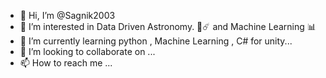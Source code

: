 - 👋 Hi, I’m @Sagnik2003
- 👀 I’m interested in Data Driven Astronomy.    🔭☄️ and Machine Learning 📊  
- 🌱 I’m currently learning python , Machine Learning , C# for unity...
- 💞️ I’m looking to collaborate on ...
- 📫 How to reach me ...

<!---
Sagnik2003/Sagnik2003 is a ✨ special ✨ repository because its `README.md` (this file) appears on your GitHub profile.
You can click the Preview link to take a look at your changes.
--->
